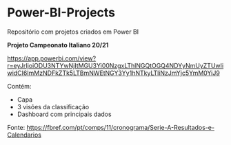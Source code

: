 # Power-BI-Projects
Repositório com projetos criados em Power BI

**Projeto Campeonato Italiano 20/21**

https://app.powerbi.com/view?r=eyJrIjoiODU3NTYwNjItMGU3Yi00NzgxLThlNGQtOGQ4NDYyNmUyZTUwIiwidCI6ImMzNDFkZTk5LTBmNWEtNGY3Yy1hNTkyLTliNzJmYjc5YmM0YiJ9

Contém:
- Capa
- 3 visões da classificação
- Dashboard com principais dados

Fonte: https://fbref.com/pt/comps/11/cronograma/Serie-A-Resultados-e-Calendarios
